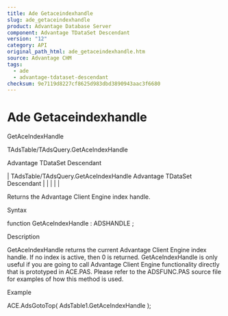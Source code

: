 ```yaml
---
title: Ade Getaceindexhandle
slug: ade_getaceindexhandle
product: Advantage Database Server
component: Advantage TDataSet Descendant
version: "12"
category: API
original_path_html: ade_getaceindexhandle.htm
source: Advantage CHM
tags:
  - ade
  - advantage-tdataset-descendant
checksum: 9e7119d8227cf8625d983dbd3890943aac3f6680
---
```


# Ade Getaceindexhandle

GetAceIndexHandle

TAdsTable/TAdsQuery.GetAceIndexHandle

Advantage TDataSet Descendant

| TAdsTable/TAdsQuery.GetAceIndexHandle  Advantage TDataSet Descendant |  |  |  |  |

Returns the Advantage Client Engine index handle.

Syntax

function GetAceIndexHandle : ADSHANDLE ;

Description

GetAceIndexHandle returns the current Advantage Client Engine index handle. If no index is active, then 0 is returned. GetAceIndexHandle is only useful if you are going to call Advantage Client Engine functionality directly that is prototyped in ACE.PAS. Please refer to the ADSFUNC.PAS source file for examples of how this method is used.

Example

ACE.AdsGotoTop( AdsTable1.GetAceIndexHandle );
